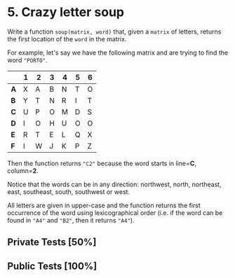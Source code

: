 # 5. Crazy letter soup

Write a function `soup(matrix, word)` that, given a `matrix` of letters, returns the first location of the `word` in the matrix.


For example, let's say we have the following matrix and are trying to find the word `"PORTO"`.




|  | 1 | 2 | 3 | 4 | 5 | 6 |
| --- | --- | --- | --- | --- | --- | --- |
| **A** | X | A | B | N | T | O |
| **B** | Y | T | N | R | I | T |
| **C** | U | P | O | M | D | S |
| **D** | I | O | H | U | O | O |
| **E** | R | T | E | L | Q | X |
| **F** | I | W | J | K | P | Z |


Then the function returns `"C2"` because the word starts in line=**C**, column=**2**.


Notice that the words can be in any direction: northwest, north, northeast, east, southeast, south, southwest or west.


All letters are given in upper-case and the function returns the first occurrence of the word using lexicographical order (i.e. if the word can be found in `"A4"` and `"B2"`, then it returns `"A4"`).



## Private Tests [50%]

## Public Tests [100%]
